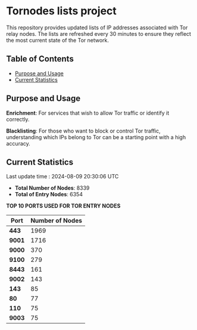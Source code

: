 # Tornodes lists project

This repository provides updated lists of IP addresses associated with Tor relay nodes. The lists are refreshed every 30 minutes to ensure they reflect the most current state of the Tor network.

## Table of Contents

- [Purpose and Usage](#purpose-and-usage)
- [Current Statistics](#current-statistics)


## Purpose and Usage

**Enrichment**: For services that wish to allow Tor traffic or identify it correctly.

**Blacklisting**: For those who want to block or control Tor traffic, understanding which IPs belong to Tor can be a starting point with a high accuracy.

## Current Statistics

Last update time : 2024-08-09 20:30:06 UTC

- **Total Number of Nodes**: 8339
- **Total of Entry Nodes**: 6354

**TOP 10 PORTS USED FOR TOR ENTRY NODES**

| **Port** | **Number of Nodes** |
|------|-----------------|
| **443**   | 1969  |
| **9001**   | 1716  |
| **9000**   | 370  |
| **9100**   | 279  |
| **8443**   | 161  |
| **9002**   | 143  |
| **143**   | 85  |
| **80**   | 77  |
| **110**   | 75  |
| **9003**   | 75  |


